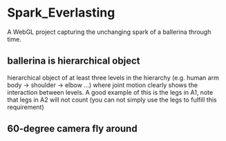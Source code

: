 # Spark_Everlasting

A WebGL project capturing the unchanging spark of a ballerina through time.

## ballerina is hierarchical object

hierarchical object of at least three levels in the hierarchy  (e.g. human arm body -> shoulder -> elbow ...) where joint motion clearly shows the interaction between levels. A good example of this is the legs in A1, note that legs in A2 will not count (you can not simply use the legs to fulfill this requirement)

## 60-degree camera fly around

